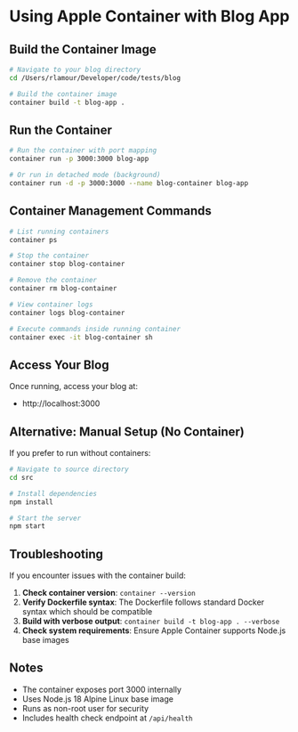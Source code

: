 # Using Apple Container with Blog App

## Build the Container Image

```bash
# Navigate to your blog directory
cd /Users/rlamour/Developer/code/tests/blog

# Build the container image
container build -t blog-app .
```

## Run the Container

```bash
# Run the container with port mapping
container run -p 3000:3000 blog-app

# Or run in detached mode (background)
container run -d -p 3000:3000 --name blog-container blog-app
```

## Container Management Commands

```bash
# List running containers
container ps

# Stop the container
container stop blog-container

# Remove the container
container rm blog-container

# View container logs
container logs blog-container

# Execute commands inside running container
container exec -it blog-container sh
```

## Access Your Blog

Once running, access your blog at:
- http://localhost:3000

## Alternative: Manual Setup (No Container)

If you prefer to run without containers:

```bash
# Navigate to source directory
cd src

# Install dependencies
npm install

# Start the server
npm start
```

## Troubleshooting

If you encounter issues with the container build:

1. **Check container version**: `container --version`
2. **Verify Dockerfile syntax**: The Dockerfile follows standard Docker syntax which should be compatible
3. **Build with verbose output**: `container build -t blog-app . --verbose`
4. **Check system requirements**: Ensure Apple Container supports Node.js base images

## Notes

- The container exposes port 3000 internally
- Uses Node.js 18 Alpine Linux base image
- Runs as non-root user for security
- Includes health check endpoint at `/api/health`